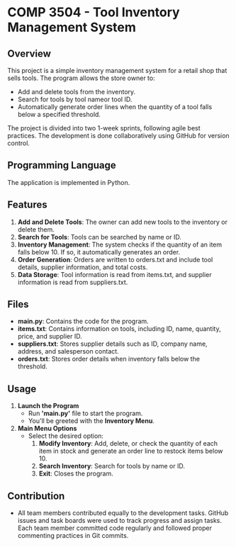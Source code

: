 # COMP 3504 - Tool Inventory Management System

## Overview

This project is a simple inventory management system for a retail shop that sells tools. The program allows the store owner to:

- Add and delete tools from the inventory.
- Search for tools by tool nameor tool ID.
- Automatically generate order lines when the quantity of a tool falls below a specified threshold.

The project is divided into two 1-week sprints, following agile best practices. The development is done collaboratively using GitHub for version control.

## Programming Language

The application is implemented in Python.


## Features
1. **Add and Delete Tools**: The owner can add new tools to the inventory or delete them.
2. **Search for Tools**: Tools can be searched by name or ID.
3. **Inventory Management**: The system checks if the quantity of an item falls below 10. If so, it automatically generates an order.
4. **Order Generation**: Orders are written to orders.txt and include tool details, supplier information, and total costs.
5. **Data Storage**: Tool information is read from items.txt, and supplier information is read from suppliers.txt.

## Files
- **main.py**: Contains the code for the program.
- **items.txt**: Contains information on tools, including ID, name, quantity, price, and supplier ID.
- **suppliers.txt**: Stores supplier details such as ID, company name, address, and salesperson contact.
- **orders.txt**: Stores order details when inventory falls below the threshold.

## Usage
1. **Launch the Program**
   - Run **'main.py'** file to start the program.
   - You'll be greeted with the **Inventory Menu**.
1. **Main Menu Options**
   - Select the desired option:
       1. **Modify Inventory**: Add, delete, or check the quantity of each item in stock and generate an order line to restock items below 10.
       2. **Search Inventory**: Search for tools by name or ID.
       3. **Exit**: Closes the program.

     

## Contribution
- All team members contributed equally to the development tasks. GitHub issues and task boards were used to track progress and assign tasks. Each team member committed code regularly and followed proper commenting practices in Git commits.
